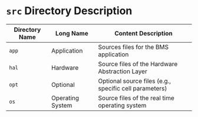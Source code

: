 # `src` Directory Description

| Directory Name   | Long Name                   | Content Description                                                      |
| ---------------- | --------------------------- | ------------------------------------------------------------------------ |
| `app`            | Application                 | Sources files for the BMS application                                    |
| `hal`            | Hardware                    | Source files of the Hardware Abstraction Layer                           |
| `opt`            | Optional                    | Optional source files (e.g., specific cell parameters)                   |
| `os`             | Operating System            | Source files of the real time operating system                           |
